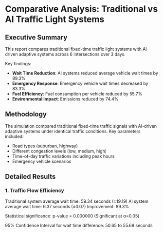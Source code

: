 # Comparative Analysis: Traditional vs AI Traffic Light Systems

## Executive Summary

This report compares traditional fixed-time traffic light systems with AI-driven adaptive systems across 6 intersections over 3 days.

Key findings:
- **Wait Time Reduction**: AI systems reduced average vehicle wait times by 89.3%
- **Emergency Response**: Emergency vehicle wait times decreased by 83.3%
- **Fuel Efficiency**: Fuel consumption per vehicle reduced by 55.7%
- **Environmental Impact**: Emissions reduced by 74.4%

## Methodology

The simulation compared traditional fixed-time traffic signals with AI-driven adaptive systems under identical traffic conditions.
Key parameters included:
- Road types (suburban, highway)
- Different congestion levels (low, medium, high)
- Time-of-day traffic variations including peak hours
- Emergency vehicle scenarios

## Detailed Results

### 1. Traffic Flow Efficiency

Traditional system average wait time: 59.34 seconds (±19.19)
AI system average wait time: 6.37 seconds (±0.07)
Improvement: 89.3%

Statistical significance: p-value = 0.000000 (Significant at α=0.05)

95% Confidence Interval for wait time difference: 50.65 to 55.68 seconds